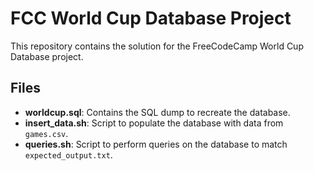 # FCC World Cup Database Project

This repository contains the solution for the FreeCodeCamp World Cup Database project.

## Files

- **worldcup.sql**: Contains the SQL dump to recreate the database.
- **insert_data.sh**: Script to populate the database with data from `games.csv`.
- **queries.sh**: Script to perform queries on the database to match `expected_output.txt`.